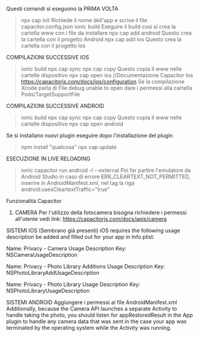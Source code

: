 Questi comandi si eseguono la PRIMA VOLTA
> npx cap init
Richiede il nome dell'app e scrive il file capacitor.config.json
> ionic build
Eseguire il build cosi si crea la cartella www con i file da installare
> npx cap add android
Questo crea la cartella con il progetto Android
> npx cap add ios
Questo crea la cartella con il progetto Ios

COMPILAZIONI SUCCESSIVE IOS
> ionic build
> npx cap sync
> npx cap copy
Questo copia il www nelle cartelle dispositivo
> npx cap open ios
//Documentazione Capacitor Ios 
https://capacitorjs.com/docs/ios/configuration
Se la compilazione Xcode parla di File debug unable to open dare i permessi alla cartella Pods/TargetSupportFile

COMPILAZIONI SUCCESSIVE ANDROID
> ionic build
> npx cap sync
> npx cap copy
Questo copia il www nelle cartelle dispositivo
> npx cap open android

Se si installano nuovi plugin eseguire dopo l'installazione del plugin
> npm install "qualcosa"
> npx cap update


ESECUZIONE IN LIVE RELOADING
>ionic capacitor run android -l --external
Poi far partire l'emulatore da Android Studio
in caso di errore ERR_CLEARTEXT_NOT_PERMITTED, inserire in AndroidManifest.xml, nel tag <application> la riga android:usesCleartextTraffic="true"





Funzionalità Capacitor
1) CAMERA 
Per l'utilizzo della fotocamera bisogna richiedere i permessi all'utente
vedi link: https://capacitorjs.com/docs/apis/camera

SISTEMI IOS (Sembrano già presenti)
iOS requires the following usage description be added and filled out for your app in Info.plist:

Name:               Privacy - Camera Usage 
Description Key:    NSCameraUsageDescription

Name:               Privacy - Photo Library Additions Usage 
Description Key:    NSPhotoLibraryAddUsageDescription

Name:               Privacy - Photo Library Usage 
Description Key:    NSPhotoLibraryUsageDescription

SISTEMI ANDROID
Aggiungere i permessi al file AndroidManifest.xml
<uses-permission android:name="android.permission.READ_EXTERNAL_STORAGE"/>
<uses-permission android:name="android.permission.WRITE_EXTERNAL_STORAGE" />
Additionally, because the Camera API launches a separate Activity to handle taking the photo, you should listen for appRestoredResult in the App plugin to handle any camera data that was sent in the case your app was terminated by the operating system while the Activity was running.

